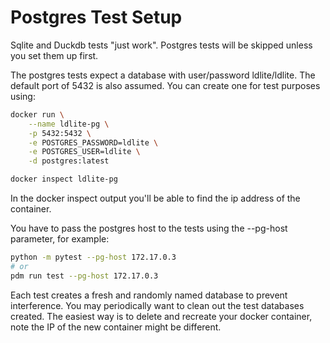 # Postgres Test Setup

Sqlite and Duckdb tests "just work".
Postgres tests will be skipped unless you set them up first.

The postgres tests expect a database with user/password ldlite/ldlite.
The default port of 5432 is also assumed.
You can create one for test purposes using:
```sh
docker run \
    --name ldlite-pg \
    -p 5432:5432 \
    -e POSTGRES_PASSWORD=ldlite \
    -e POSTGRES_USER=ldlite \
    -d postgres:latest

docker inspect ldlite-pg
```
In the docker inspect output you'll be able to find the ip address of the container.

You have to pass the postgres host to the tests using the --pg-host parameter, for example:
```sh
python -m pytest --pg-host 172.17.0.3
# or
pdm run test --pg-host 172.17.0.3
```

Each test creates a fresh and randomly named database to prevent interference.
You may periodically want to clean out the test databases created.
The easiest way is to delete and recreate your docker container,
note the IP of the new container might be different.
